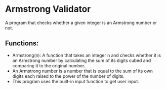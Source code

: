 # Armstrong Validator
 A program that checks whether a given integer is an Armstrong number or not.

## Functions:
  -  Armstrong(n): A function that takes an integer n and checks whether it is an Armstrong number by calculating the sum of its digits cubed and comparing it to the original number.
  -  An Armstrong number is a number that is equal to the sum of its own digits each raised to the power of the number of digits.
  - This program uses the built-in input function to get user input.
